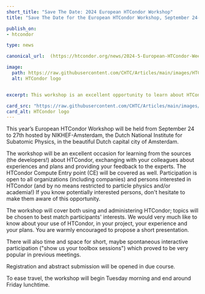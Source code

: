 ```yaml
---
short_title: "Save The Date: 2024 European HTCondor Workshop" 
title: "Save The Date for the European HTCondor Workshop, September 24-27"

publish_on:
- htcondor

type: news

canonical_url:  (https://htcondor.org/news/2024-5-European-HTCondor-Week.html)

image:
  path: https://raw.githubusercontent.com/CHTC/Articles/main/images/HTCondor_red_blk_notag.png
  alt: HTCondor logo


excerpt: This workshop is an excellent opportunity to learn about HTCondor in the beautiful Amsterdam. 

card_src: "https://raw.githubusercontent.com/CHTC/Articles/main/images/HTCondor_red_blk_notag.png"
card_alt: HTCondor logo
---
```



This year’s European HTCondor Workshop will be held from September 24 to 27th hosted by NIKHEF-Amsterdam, the Dutch 
National Institute for Subatomic Physics, in the beautiful Dutch capital city of Amsterdam.

The workshop will be an excellent occasion for learning from the sources (the developers!) about HTCondor, exchanging 
with your colleagues about experiences and plans and providing your feedback to the experts. The HTCondor Compute Entry 
point (CE) will be covered as well. Participation is open to all organizations (including companies) and persons interested
in HTCondor (and by no means restricted to particle physics and/or academia!) If you know potentially interested persons, 
don't hesitate to make them aware of this opportunity.

The workshop will cover both using and administering HTCondor; topics will be chosen to best match participants' interests. 
We would very much like to know about your use of HTCondor, in your project, your experience and your plans. You are warmly
encouraged to propose a short presentation.

There will also time and space for short, maybe spontaneous interactive participation ("show us your toolbox sessions") 
which proved to be very popular in previous meetings. 

Registration and abstract submission will be opened in due course. 

To ease travel, the workshop will begin Tuesday morning and end around Friday lunchtime. 


